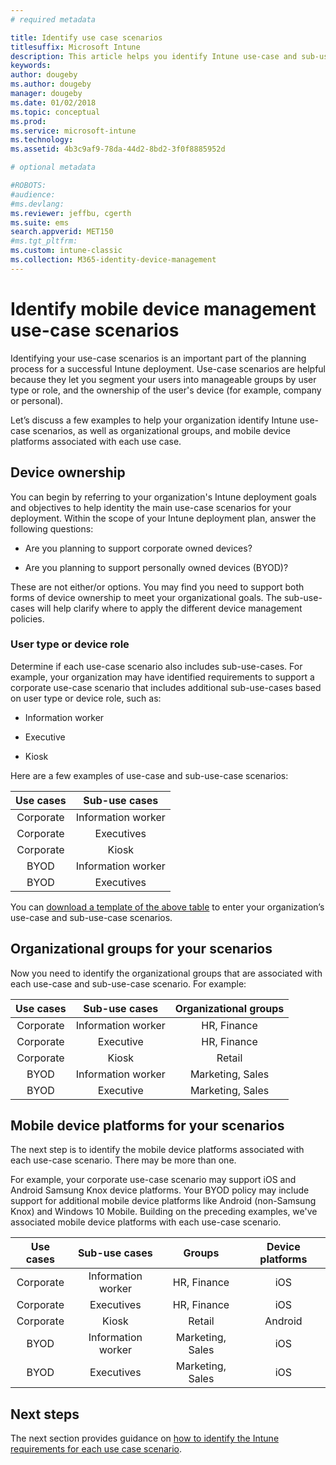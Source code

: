 ```yaml
---
# required metadata

title: Identify use case scenarios
titlesuffix: Microsoft Intune
description: This article helps you identify Intune use-case and sub-use-case scenarios for a Microsoft Intune cloud-only implementation.
keywords:
author: dougeby
ms.author: dougeby
manager: dougeby
ms.date: 01/02/2018
ms.topic: conceptual
ms.prod:
ms.service: microsoft-intune
ms.technology:
ms.assetid: 4b3c9af9-78da-44d2-8bd2-3f0f8885952d

# optional metadata

#ROBOTS:
#audience:
#ms.devlang:
ms.reviewer: jeffbu, cgerth
ms.suite: ems
search.appverid: MET150
#ms.tgt_pltfrm:
ms.custom: intune-classic
ms.collection: M365-identity-device-management
---
```


# Identify mobile device management use-case scenarios

Identifying your use-case scenarios is an important part of the planning process for a successful Intune deployment. Use-case scenarios are helpful because they let you segment your users into manageable groups by user type or role, and the ownership of the user's device (for example, company or personal).

Let’s discuss a few examples to help your organization identify Intune use-case scenarios, as well as organizational groups, and mobile device platforms associated with each use case.

## Device ownership
You can begin by referring to your organization's Intune deployment goals and objectives to help identity the main use-case scenarios for your deployment. Within the scope of your Intune deployment plan, answer the following questions:

-   Are you planning to support corporate owned devices?

-   Are you planning to support personally owned devices (BYOD)?

These are not either/or options. You may find you need to support both forms of device ownership to meet your organizational goals. The sub-use-cases will help clarify where to apply the different device management policies.

### User type or device role

Determine if each use-case scenario also includes sub-use-cases. For example, your organization may have identified requirements to support a corporate use-case scenario that includes additional sub-use-cases based on user type or device role, such as:

-   Information worker

-   Executive

-   Kiosk

Here are a few examples of use-case and sub-use-case scenarios:

| **Use cases** | **Sub-use cases** |
|:---:|:---:|
| Corporate | Information worker |              
| Corporate | Executives |           
| Corporate | Kiosk |
| BYOD | Information worker |           
| BYOD | Executives |

You can [download a template of the above table](https://gallery.technet.microsoft.com/Intune-deployment-planning-fae156c2?redir=0) to enter your organization’s use-case and sub-use-case scenarios.

## Organizational groups for your scenarios

Now you need to identify the organizational groups that are associated with each use-case and sub-use-case scenario. For example:

| **Use cases** | **Sub-use cases** | **Organizational groups** |
|:---:|:---:|:---:|
| Corporate | Information worker | HR, Finance |               
| Corporate | Executive | HR, Finance |            
| Corporate | Kiosk | Retail |
| BYOD | Information worker | Marketing, Sales |            
| BYOD | Executive | Marketing, Sales |


## Mobile device platforms for your scenarios

The next step is to identify the mobile device platforms associated with each use-case scenario. There may be more than one.

For example, your corporate use-case scenario may support iOS and Android Samsung Knox device platforms. Your BYOD policy may include support for additional mobile device platforms like Android (non-Samsung Knox) and Windows 10 Mobile. Building on the preceding examples, we've associated mobile device platforms with each use-case scenario.

| **Use cases** | **Sub-use cases** | **Groups** | **Device platforms** |   
|:---:|:---:|:---:|:---:|
| Corporate | Information worker | HR, Finance | iOS |                                                           
| Corporate | Executives | HR, Finance | iOS |                                                           
| Corporate | Kiosk | Retail | Android |
| BYOD | Information worker | Marketing, Sales | iOS |                                                           
| BYOD | Executives | Marketing, Sales | iOS |

## Next steps

The next section provides guidance on [how to identify the Intune requirements for each use case scenario](planning-guide-requirements.md).
